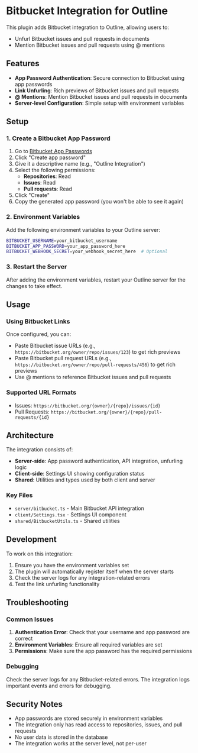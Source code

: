 # Bitbucket Integration for Outline

This plugin adds Bitbucket integration to Outline, allowing users to:

- Unfurl Bitbucket issues and pull requests in documents
- Mention Bitbucket issues and pull requests using @ mentions

## Features

- **App Password Authentication**: Secure connection to Bitbucket using app passwords
- **Link Unfurling**: Rich previews of Bitbucket issues and pull requests
- **@ Mentions**: Mention Bitbucket issues and pull requests in documents
- **Server-level Configuration**: Simple setup with environment variables

## Setup

### 1. Create a Bitbucket App Password

1. Go to [Bitbucket App Passwords](https://bitbucket.org/account/settings/app-passwords/)
2. Click "Create app password"
3. Give it a descriptive name (e.g., "Outline Integration")
4. Select the following permissions:
   - **Repositories**: Read
   - **Issues**: Read
   - **Pull requests**: Read
5. Click "Create"
6. Copy the generated app password (you won't be able to see it again)

### 2. Environment Variables

Add the following environment variables to your Outline server:

```bash
BITBUCKET_USERNAME=your_bitbucket_username
BITBUCKET_APP_PASSWORD=your_app_password_here
BITBUCKET_WEBHOOK_SECRET=your_webhook_secret_here  # Optional
```

### 3. Restart the Server

After adding the environment variables, restart your Outline server for the changes to take effect.

## Usage

### Using Bitbucket Links

Once configured, you can:

- Paste Bitbucket issue URLs (e.g., `https://bitbucket.org/owner/repo/issues/123`) to get rich previews
- Paste Bitbucket pull request URLs (e.g., `https://bitbucket.org/owner/repo/pull-requests/456`) to get rich previews
- Use @ mentions to reference Bitbucket issues and pull requests

### Supported URL Formats

- Issues: `https://bitbucket.org/{owner}/{repo}/issues/{id}`
- Pull Requests: `https://bitbucket.org/{owner}/{repo}/pull-requests/{id}`

## Architecture

The integration consists of:

- **Server-side**: App password authentication, API integration, unfurling logic
- **Client-side**: Settings UI showing configuration status
- **Shared**: Utilities and types used by both client and server

### Key Files

- `server/bitbucket.ts` - Main Bitbucket API integration
- `client/Settings.tsx` - Settings UI component
- `shared/BitbucketUtils.ts` - Shared utilities

## Development

To work on this integration:

1. Ensure you have the environment variables set
2. The plugin will automatically register itself when the server starts
3. Check the server logs for any integration-related errors
4. Test the link unfurling functionality

## Troubleshooting

### Common Issues

1. **Authentication Error**: Check that your username and app password are correct
2. **Environment Variables**: Ensure all required variables are set
3. **Permissions**: Make sure the app password has the required permissions

### Debugging

Check the server logs for any Bitbucket-related errors. The integration logs important events and errors for debugging.

## Security Notes

- App passwords are stored securely in environment variables
- The integration only has read access to repositories, issues, and pull requests
- No user data is stored in the database
- The integration works at the server level, not per-user
